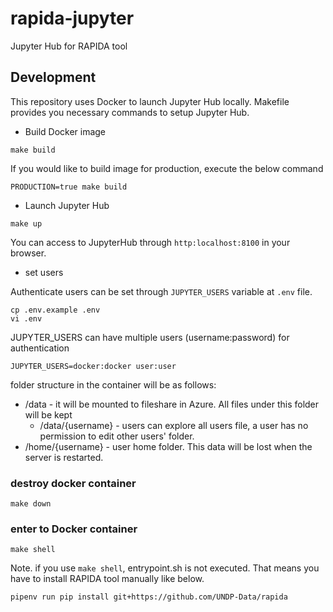 # rapida-jupyter
Jupyter Hub for RAPIDA tool

## Development

This repository uses Docker to launch Jupyter Hub locally. Makefile provides you necessary commands to setup Jupyter Hub.

- Build Docker image

```shell
make build
```

If you would like to build image for production, execute the below command

```shell
PRODUCTION=true make build
```

- Launch Jupyter Hub

```shell
make up
```

You can access to JupyterHub through `http:localhost:8100` in your browser. 

- set users

Authenticate users can be set through `JUPYTER_USERS` variable at `.env` file.

```
cp .env.example .env
vi .env
```

JUPYTER_USERS can have multiple users (username:password) for authentication

```shell
JUPYTER_USERS=docker:docker user:user
```

folder structure in the container will be as follows:

- /data - it will be mounted to fileshare in Azure. All files under this folder will be kept
  - /data/{username} - users can explore all users file, a user has no permission to edit other users' folder.
- /home/{username} - user home folder. This data will be lost when the server is restarted.

### destroy docker container

```shell
make down
```

### enter to Docker container

```shell
make shell
```

Note. if you use `make shell`, entrypoint.sh is not executed. That means you have to install RAPIDA tool manually like below.

```shell
pipenv run pip install git+https://github.com/UNDP-Data/rapida
```